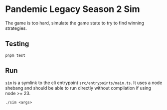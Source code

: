 # Pandemic Legacy Season 2 Sim

The game is too hard, simulate the game state to try to find winning strategies.

## Testing

```shell
pnpm test
```

## Run

`sim` is a symlink to the cli entrypoint `src/entrypoints/main.ts`. It uses a node shebang and should be able to run 
directly without compilation if using node >= 23.

```shell
./sim <args>
```
